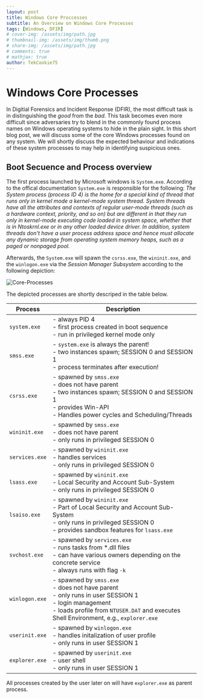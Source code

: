 ```yaml
---
layout: post
title: Windows Core Proccesses
subtitle: An Overview on Windows Core Processes
tags: [Windows, DFIR]
# cover-img: /assets/img/path.jpg
# thumbnail-img: /assets/img/thumb.png
# share-img: /assets/img/path.jpg
# comments: true
# mathjax: true
author: TekCookie75
---
```


# Windows Core Processes

In Digitial Forensics and Incident Response (DFIR), the most difficult task is in distinguishing the *good* from the *bad*. This task becomes even more difficult since adversaries try to blend in the commonly found process names on Windows operating systems to hide in the plain sight. In this short blog post, we will discuss some of the core Windows processes found on any system. We will shortly discuss the expected behaviour and indications of these system processes to may help in identifying suspicious ones.

## Boot Secuence and Process overview

The first process launched by Microsoft windows is `System.exe`. According to the offical documentation `System.exe` is responsible for the following:
*The System process (process ID 4) is the home for a special kind of thread that runs only in kernel mode a kernel-mode system thread. System threads have all the attributes and contexts of regular user-mode threads (such as a hardware context, priority, and so on) but are different in that they run only in kernel-mode executing code loaded in system space, whether that is in Ntoskrnl.exe or in any other loaded device driver. In addition, system threads don't have a user process address space and hence must allocate any dynamic storage from operating system memory heaps, such as a paged or nonpaged pool.*

Afterwards, the `System.exe` will spawn the `csrss.exe`, the `wininit.exe`, and the `winlogon.exe` via the *Session Manager Subsystem* according to the following depiction:

![Core-Processes](https://github.com/TekCookie75/TekCookie75.github.io/tree/master/assets/img/_posts/2024-09-28-Windows-Core-Processes/Windows-Core-Processes.png)

The depicted processes are shortly descriped in the table below.

| **Process** | **Description** |
| ----------- | --------------- |
| `system.exe`  | - always PID 4  <br/>- first process created in boot sequence <br/>- run in privileged kernel mode only |
| `smss.exe`    | - `system.exe` is always the parent! <br/>- two instances spawn; SESSION 0 and SESSION 1 <br/>- process terminates after execution! |
| `csrss.exe`   | - spawned by `smss.exe` <br/>- does not have parent <br/>- two instances spawn; SESSION 0 and SESSION 1 <br/>- provides Win-API <br/>- Handles power cycles and Scheduling/Threads |
| `wininit.exe` | - spawned by `smss.exe` <br/>- does not have parent <br/>- only runs in privileged SESSION 0 |
| `services.exe`| - spawned by `wininit.exe` <br/>- handles services <br/>- only runs in privileged SESSION 0 |
| `lsass.exe`   | - spawned by `wininit.exe` <br/>- Local Security and Account Sub-System <br/>- only runs in privileged SESSION 0 |
| `lsaiso.exe`  | - spawned by `wininit.exe` <br/>- Part of Local Security and Account Sub-System <br/>- only runs in privileged SESSION 0 <br/>- provides sandbox features for `lsass.exe` |
| `svchost.exe` | - spawned by `services.exe` <br/>- runs tasks from *.dll files <br/>- can have various owners depending on the concrete service <br/>- always runs with flag `-k`|
| `winlogon.exe` | - spawned by `smss.exe` <br/>- does not have parent <br/>- only runs in user SESSION 1 <br/>- login management <br/>- loads profile from `NTUSER.DAT` and executes Shell Environment, e.g., `explorer.exe` |
| `userinit.exe` | - spawned by `winlogon.exe` <br/>- handles initalization of user profile <br/>- only runs in user SESSION 1 |
| `explorer.exe` | - spawned by `userinit.exe` <br/>- user shell <br/>- only runs in user SESSION 1 |

All processes created by the user later on will have `explorer.exe` as parent process.
